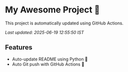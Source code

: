 # My Awesome Project 🚀

This project is automatically updated using GitHub Actions.

_Last updated: 2025-06-19 12:55:50 IST_

## Features
- Auto-update README using Python 🐍
- Auto Git push with GitHub Actions 🤖
